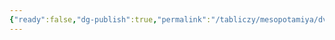 ```yaml
---
{"ready":false,"dg-publish":true,"permalink":"/tabliczy/mesopotamiya/dvorecz-ashshurbanapala-v-ninevii/","dgPassFrontmatter":true}
---
```



